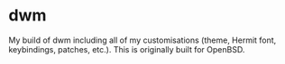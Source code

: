# dwm
My build of dwm including all of my customisations (theme, Hermit font, keybindings, patches, etc.). This is originally built for OpenBSD.
